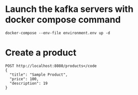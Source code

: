 # Launch the kafka servers with docker compose command

<code>docker-compose --env-file environment.env up -d
</code>

# Create a product

```
POST http://localhost:8080/products</code
{
  "title": "Sample Product",
  "price": 100,
  "description": 19
}
```